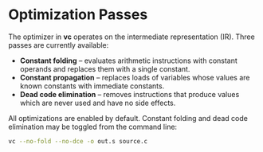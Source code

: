 # Optimization Passes

The optimizer in **vc** operates on the intermediate representation (IR).
Three passes are currently available:

- **Constant folding** – evaluates arithmetic instructions with constant
  operands and replaces them with a single constant.
- **Constant propagation** – replaces loads of variables whose values are
  known constants with immediate constants.
- **Dead code elimination** – removes instructions that produce values
  which are never used and have no side effects.

All optimizations are enabled by default. Constant folding and dead code
elimination may be toggled from the
command line:

```sh
vc --no-fold --no-dce -o out.s source.c
```
